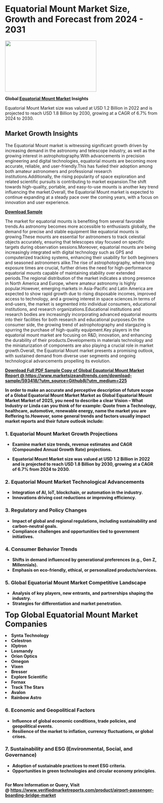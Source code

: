 <H1>Equatorial Mount Market Size, Growth and Forecast from 2024 - 2031</H1><img class="aligncenter size-medium wp-image-584254" src="https://thirdeyenews.in/wp-content/uploads/2024/09/Global-Market-Research-300x168.jpeg" alt="" width="300" height="168" /><p><strong>Global&nbsp;<a href="https://www.marketsizeandtrends.com/download-sample/593418/?utm_source=Github8j?utm_medium=225">Equatorial Mount Market</a> Insights</strong></p><p>Equatorial Mount Market size was valued at USD 1.2 Billion in 2022 and is projected to reach USD 1.8 Billion by 2030, growing at a CAGR of 6.7% from 2024 to 2030.</p><p><h2>Market Growth Insights</h2> <p>The Equatorial Mount market is witnessing significant growth driven by increasing demand in the astronomy and telescope industry, as well as the growing interest in astrophotography.With advancements in precision engineering and digital technologies, equatorial mounts are becoming more accurate, reliable, and user-friendly.This has fueled their adoption among both amateur astronomers and professional research institutions.Additionally, the rising popularity of space exploration and related scientific pursuits is contributing to market expansion.The shift towards high-quality, portable, and easy-to-use mounts is another key trend influencing the market.Overall, the Equatorial Mount market is expected to continue expanding at a steady pace over the coming years, with a focus on innovation and user experience.</p> <p><strong><a href="#">Download Sample</a></strong></p> <p>The market for equatorial mounts is benefiting from several favorable trends.As astronomy becomes more accessible to enthusiasts globally, the demand for precise and stable equipment like equatorial mounts is growing.These mounts are essential for astronomers to track celestial objects accurately, ensuring that telescopes stay focused on specific targets during observation sessions.Moreover, equatorial mounts are being increasingly integrated with digital technology such as GPS and computerized tracking systems, enhancing their usability for both beginners and seasoned astronomers alike.The rise of astrophotography, where long exposure times are crucial, further drives the need for high-performance equatorial mounts capable of maintaining stability over extended periods.The regional distribution of the market indicates a strong presence in North America and Europe, where amateur astronomy is highly popular.However, emerging markets in Asia-Pacific and Latin America are expected to show rapid growth due to rising disposable incomes, improved access to technology, and a growing interest in space sciences.In terms of end-users, the market is segmented into individual consumers, educational institutions, and research organizations.Educational institutions and research bodies are increasingly incorporating advanced equatorial mounts into their facilities for both research and educational purposes.On the consumer side, the growing trend of astrophotography and stargazing is spurring the purchase of high-quality equipment.Key players in the equatorial mount market are focusing on R&D, innovation, and enhancing the durability of their products.Developments in materials technology and the miniaturization of components are also playing a crucial role in market growth.Overall, the Equatorial Mount market presents a promising outlook, with sustained demand from diverse user segments and ongoing technological advancements propelling its evolution.</p> <p><strong><a href="#"></p><p><span class=""><strong>Download Full PDF Sample Copy of Global Equatorial Mount Market Report</strong> @ <a href="https://www.marketsizeandtrends.com/download-sample/593418/?utm_source=Github8j?utm_medium=225" target="_blank">https://www.marketsizeandtrends.com/download-sample/593418/?utm_source=Github8j?utm_medium=225</a></span></p><p>In order to make an accurate and perceptive description of future scope of a Global&nbsp;Equatorial Mount Market Market as Global&nbsp;Equatorial Mount Market Market of 2025, you need to describe a clear Vision &ndash; What Industry or Linda can you think of for example: Quote from a Technology, healthcare, automotive, renewable energy, name the market you are Reffering to.However, some general trends and factors usually impact market reports and their future outlook include:</p><h3>1.&nbsp;<strong>Equatorial Mount Market Growth Projections</strong></h3><ul><li>Examine market size trends, revenue estimates and CAGR (Compounded Annual Growth Rate) projections.</li><li><p>Equatorial Mount Market size was valued at USD 1.2 Billion in 2022 and is projected to reach USD 1.8 Billion by 2030, growing at a CAGR of 6.7% from 2024 to 2030.</p></li></ul><h3>2.&nbsp;<strong>Equatorial Mount Market Technological Advancements</strong></h3><ul><li>Integration of AI, IoT, blockchain, or automation in the industry.</li><li>Innovations driving cost reductions or improving efficiency.</li></ul><h3>3.&nbsp;<strong>Regulatory and Policy Changes</strong></h3><ul><li>Impact of global and regional regulations, including sustainability and carbon-neutral goals.</li><li>Compliance challenges and opportunities tied to government initiatives.</li></ul><h3>4.&nbsp;<strong>Consumer Behavior Trends</strong></h3><ul><li>Shifts in demand influenced by generational preferences (e.g., Gen Z, Millennials).</li><li>Emphasis on eco-friendly, ethical, or personalized products/services.</li></ul><h3>5.&nbsp;<strong>Global Equatorial Mount Market Competitive Landscape</strong></h3><ul><li>Analysis of key players, new entrants, and partnerships shaping the industry.</li><li>Strategies for differentiation and market penetration.</li></ul><p data-pm-slice="1 1 []"><span style="color: inherit; font-family: inherit; font-size: 25px;">Top Global Equatorial Mount Market Companies</span></p><div class="" data-test-id=""><p><li>Synta Technology</li><li> Celestron</li><li> IOptron</li><li> Losmandy</li><li> Orion Optics</li><li> Omegon</li><li> Vixen</li><li> Bresser</li><li> Explore Scientific</li><li> Fornax</li><li> Track The Stars</li><li> Avalon</li><li> Rainbow Astro</li></p></div><h3>6.&nbsp;<strong>Economic and Geopolitical Factors</strong></h3><ul><li>Influence of global economic conditions, trade policies, and geopolitical events.</li><li>Resilience of the market to inflation, currency fluctuations, or global crises.</li></ul><h3>7.&nbsp;<strong>Sustainability and ESG (Environmental, Social, and Governance)</strong></h3><ul><li>Adoption of sustainable practices to meet ESG criteria.</li><li>Opportunities in green technologies and circular economy principles.</li></ul><h2><strong style="font-size: 14px;">For More Information or Query, Visit @&nbsp;</strong><a style="background-color: #ffffff; font-size: 14px;" href="https://www.marketsizeandtrends.com/report/equatorial-mount-market/" target="_blank">https://www.verifiedmarketreports.com/product/airport-passenger-boarding-bridge-market</a></h2>